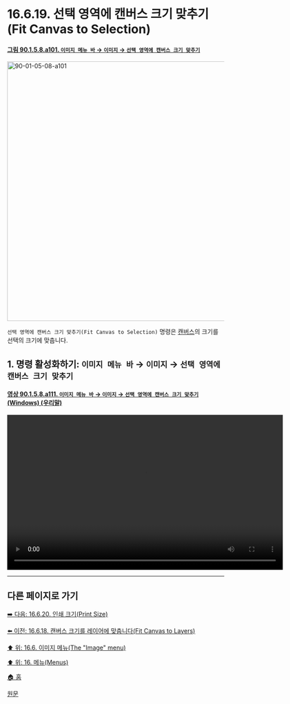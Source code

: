 # 16.6.19. 선택 영역에 캔버스 크기 맞추기(Fit Canvas to Selection)

<a id="90-01-05-08-a101"></a>

#### [그림 90.1.5.8.a101. `이미지 메뉴 바` → `이미지` → `선택 영역에 캔버스 크기 맞추기`](./90-01-05-08-fit_canvas_to_selection.md#90-01-05-08-a101)
<img width="977" height="603" alt="90-01-05-08-a101" src="https://github.com/user-attachments/assets/78527aee-526f-4bcb-912f-07dc976e7883" />

`선택 영역에 캔버스 크기 맞추기(Fit Canvas to Selection)` 명령은 [캔버스](./19-glossaryx-canvas.md)의 크기를 선택의 크기에 맞춥니다.

<a id="16-06-19-s1"></a>

## 1. 명령 활성화하기: `이미지 메뉴 바` → `이미지` → `선택 영역에 캔버스 크기 맞추기`

<a id="90-01-05-08-a111"></a>

#### [영상 90.1.5.8.a111. `이미지 메뉴 바` → `이미지` → `선택 영역에 캔버스 크기 맞추기` (Windows) (우리말)](./90-01-05-08-fit_canvas_to_selection.md#90-01-05-08-a111)
<video controls="controls" width="640" height="360" src="https://github.com/user-attachments/assets/7b8a30d0-7a9d-498a-b96c-27d661b15e26"></video>

***

## 다른 페이지로 가기

[➡️ 다음: 16.6.20. 인쇄 크기(Print Size)](./16-06-20-00-print-size.md)

[⬅️ 이전: 16.6.18. 캔버스 크기를 레이어에 맞춥니다(Fit Canvas to Layers)](./16-06-18-fit-canvas-to-layers.md)

[⬆️ 위: 16.6. 이미지 메뉴(The "Image" menu)](./16-06-00-the-image-menu.md)

[⬆️ 위: 16. 메뉴(Menus)](./16-00-menus.md)

[🏠 홈](./00-home.md)

[원문](https://docs.gimp.org/2.10/ko/gimp-image-resize-to-selection.html)